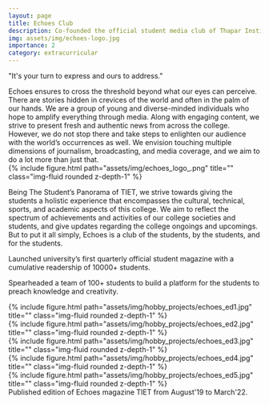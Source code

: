```yaml
---
layout: page
title: Echoes Club
description: Co-founded the official student media club of Thapar Institute. The Student's Panorama of TIET.
img: assets/img/echoes-logo.jpg
importance: 2
category: extracurricular
---
```


"It's your turn to express and ours to address."

<div class="row">
    <div class="col-sm-8 mt-3 mt-md-0">
        Echoes ensures to cross the threshold beyond what our eyes can perceive. There are stories hidden in crevices of the world and often in the palm of our hands. We are a group of young and diverse-minded individuals who hope to amplify everything through media. Along with engaging content, we strive to present fresh and authentic news from across the college. However, we do not stop there and take steps to enlighten our audience with the world’s occurrences as well. We envision touching multiple dimensions of journalism, broadcasting, and media coverage, and we aim to do a lot more than just that.
    </div>
    <div class="col-sm-4 mt-3 mt-md-0">
        {% include figure.html path="assets/img/echoes_logo_.png" title="" class="img-fluid rounded z-depth-1" %}
    </div>
</div>

Being The Student’s Panorama of TIET, we strive towards giving the students a holistic experience that encompasses the cultural, technical, sports, and academic aspects of this college. We aim to reflect the spectrum of achievements and activities of our college societies and students, and give updates regarding the college ongoings and upcomings. But to put it all simply, Echoes is a club of the students, by the students, and for the students.

Launched university’s first quarterly official student magazine with a cumulative readership of 10000+ students.

Spearheaded a team of 100+ students to build a platform for the students to preach knowledge and creativity.

<div class="row">
    <div class="col-sm-4 mt-3 mt-md-0">
        {% include figure.html path="assets/img/hobby_projects/echoes_ed1.jpg" title="" class="img-fluid rounded z-depth-1" %}
    </div>
    <div class="col-sm-4 mt-3 mt-md-0">
        {% include figure.html path="assets/img/hobby_projects/echoes_ed2.jpg" title="" class="img-fluid rounded z-depth-1" %}
    </div>
    <div class="col-sm-4 mt-3 mt-md-0">
        {% include figure.html path="assets/img/hobby_projects/echoes_ed3.jpg" title="" class="img-fluid rounded z-depth-1" %}
    </div>
    <div class="col-sm-4 mt-3 mt-md-0">
        {% include figure.html path="assets/img/hobby_projects/echoes_ed4.jpg" title="" class="img-fluid rounded z-depth-1" %}
    </div>
    <div class="col-sm-4 mt-3 mt-md-0">
        {% include figure.html path="assets/img/hobby_projects/echoes_ed5.jpg" title="" class="img-fluid rounded z-depth-1" %}
    </div>
</div>

<div class="caption">
    Published edition of Echoes magazine TIET from August'19 to March'22.
</div>
